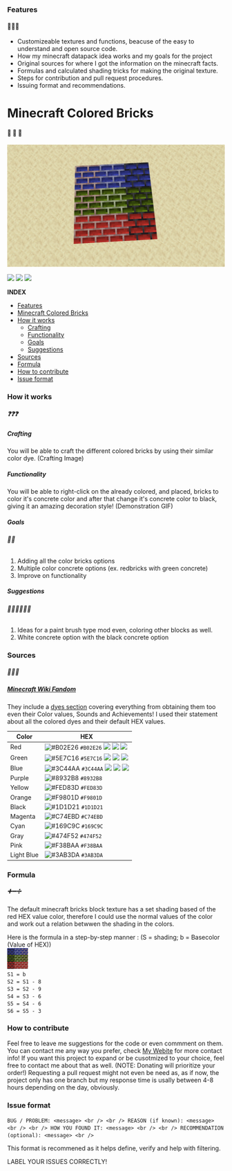 ### Features
#### 🌟🌟🌟
- Customizeable textures and functions, beacuse of the easy to understand and open source code.
- How my minecraft datapack idea works and my goals for the project
- Original sources for where I got the information on the minecraft facts.
- Formulas and calculated shading tricks for making the original texture.
- Steps for contribution and pull request procedures.
- Issuing format and recommendations.

# Minecraft Colored Bricks
#### 🧱 🧱 🧱
![](https://github.com/LudwigBooysen/MC-ColoredBricks/blob/main/Images/colored_bricks_rgb.jpeg)

![](https://img.shields.io/github/stars/ludwigbooysen/MC-ColoredBricks.svg) ![](https://img.shields.io/github/forks/ludwigbooysen/MC-ColoredBricks.svg) ![](https://img.shields.io/github/issues/ludwigbooysen/MC-ColoredBricks.svg) 

**INDEX**

- [Features](#Features)
- [Minecraft Colored Bricks](#Minecraft-Colored-Bricks)
- [How it works](#How-it-works)
  - [Crafting](#Crafting)
  - [Functionality](#Functionality)
  - [Goals](#Goals)
  - [Suggestions](#Suggestions)
- [Sources](#Sources)
- [Formula](#Formula)
- [How to contribute](#How-to-contribute)
- [Issue format](#Issue-format)

### How it works
##### ❓❓❓
##### Crafting
You will be able to craft the different colored bricks by using their similar color dye.
(Crafting Image)

##### Functionality
You will be able to right-click on the already colored, and placed, bricks to color it's concrete color and after that change it's concrete color to black, giving it an amazing decoration style!
(Demonstration GIF)

##### Goals
###### 🎯🎯
1. Adding all the color bricks options
2. Multiple color concrete options (ex. redbricks with green concrete)
3. Improve on functionality

##### Suggestions
###### 🤷🏻‍♂️🤷🏻‍♂️
1. Ideas for a paint brush type mod even, coloring other blocks as well.
2. White concrete option with the black concrete option

### Sources
##### 📃📃📃
##### [Minecraft Wiki Fandom](https://minecraft.fandom.com/wiki) 
They include a [dyes section](https://minecraft.fandom.com/wiki/Dye) covering everything from obtaining them too even their Color values, Sounds and Achievements!
I used their statement about all the colored dyes and their default HEX values.

|Color|HEX|
|-----------|---------|
|Red|![#B02E26](https://via.placeholder.com/15/B02E26/B02E26.png) `#B02E26` ![](https://github.com/LudwigBooysen/MC-ColoredBricks/tree/main/Bricks-Resourcepack/assets/minecraft/textures/custom/red_bricks/red_bricks_normal.png) ![](https://github.com/LudwigBooysen/MC-ColoredBricks/tree/main/Bricks-Resourcepack/assets/minecraft/textures/custom/red_bricks/red_bricks_colored.png) ![](https://github.com/LudwigBooysen/MC-ColoredBricks/tree/main/Bricks-Resourcepack/assets/minecraft/textures/custom/red_bricks/red_bricks_black.png)|
|Green|![#5E7C16](https://via.placeholder.com/15/5E7C16/5E7C16.png) `#5E7C16` ![](https://github.com/LudwigBooysen/MC-ColoredBricks/tree/main/Bricks-Resourcepack/assets/minecraft/textures/custom/green_bricks/green_bricks_normal.png) ![](https://github.com/LudwigBooysen/MC-ColoredBricks/tree/main/Bricks-Resourcepack/assets/minecraft/textures/custom/green_bricks/green_bricks_colored.png) ![](https://github.com/LudwigBooysen/MC-ColoredBricks/tree/main/Bricks-Resourcepack/assets/minecraft/textures/custom/green_bricks/green_bricks_black.png)|
|Blue|![#3C44AA](https://via.placeholder.com/15/3C44AA/3C44AA.png) `#3C44AA` ![](https://github.com/LudwigBooysen/MC-ColoredBricks/tree/main/Bricks-Resourcepack/assets/minecraft/textures/custom/blue_bricks/blue_bricks_normal.png) ![](https://github.com/LudwigBooysen/MC-ColoredBricks/tree/main/Bricks-Resourcepack/assets/minecraft/textures/custom/blue_bricks/blue_bricks_colored.png) ![](https://github.com/LudwigBooysen/MC-ColoredBricks/tree/main/Bricks-Resourcepack/assets/minecraft/textures/custom/blue_bricks/blue_bricks_black.png)|
|Purple|![#8932B8](https://via.placeholder.com/15/8932B8/8932B8.png) `#8932B8`|
|Yellow|![#FED83D](https://via.placeholder.com/15/FED83D/FED83D.png) `#FED83D`|
|Orange|![#F9801D](https://via.placeholder.com/15/F9801D/F9801D.png) `#F9801D`|
|Black|![#1D1D21](https://via.placeholder.com/15/1D1D21/1D1D21.png) `#1D1D21`|
|Magenta|![#C74EBD](https://via.placeholder.com/15/C74EBD/C74EBD.png) `#C74EBD`|
|Cyan|![#169C9C](https://via.placeholder.com/15/169C9C/169C9C.png) `#169C9C`|
|Gray|![#474F52](https://via.placeholder.com/15/474F52/474F52.png) `#474F52`|
|Pink|![#F38BAA](https://via.placeholder.com/15/F38BAA/F38BAA.png) `#F38BAA`|
|Light Blue|![#3AB3DA](https://via.placeholder.com/15/3AB3DA/3AB3DA.png) `#3AB3DA`|

### Formula
##### ➕➖➗
The default minecraft bricks block texture has a set shading based of the red HEX value color, therefore I could use the normal values of the color and work out a relation betwwen the shading in the colors.

Here is the formula in a step-by-step manner :
(S = shading; b = Basecolor (Value of HEX)) <br />
![](https://github.com/LudwigBooysen/MC-ColoredBricks/blob/main/Images/pack.png) <br />
`S1 = b` <br />
`S2 = S1 - 8` <br />
`S3 = S2 - 9` <br />
`S4 = S3 - 6` <br />
`S5 = S4 - 6` <br />
`S6 = S5 - 3` <br />

### How to contribute

Feel free to leave me suggestions for the code or even commment on them. You can contact me any way you prefer, check [My Webite](https://github.ludwigbooysen.io/index.html) for more contact info!
If you want this project to expand or be cusotmized to your choice, feel free to contact me about that as well. (NOTE: Donating will prioritize your order!)
Requesting a pull request might not even be need as, as if now, the project only has one branch but my response time is usally between 4-8 hours depending on the day, obviously.

### Issue format

`BUG / PROBLEM: <message> <br />
<br />
REASON (if known): <message> <br />
<br />
HOW YOU FOUND IT: <message> <br />
<br />
RECOMMENDATION (optional): <message> <br />`

This format is recommened as it helps define, verify and help with filtering.

LABEL YOUR ISSUES CORRECTLY!
